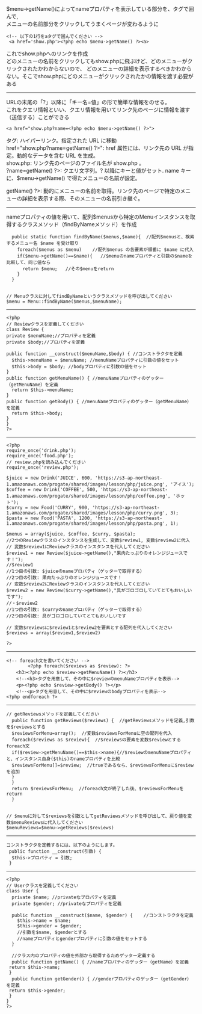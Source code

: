 $menu->getName()によってnameプロパティを表示している部分を、<a>タグで囲んで,  
メニューの名前部分をクリックしてうまくページが変わるように  
```
<!-- 以下の1行をaタグで囲んでください -->
 <a href='show.php'><?php echo $menu->getName() ?><a>
```
これでshow.phpへのリンクを作成  
どのメニューの名前をクリックしてもshow.phpに飛ぶけど、どのメニューがクリックされたかわからないので、
どのメニューの詳細を表示するべきかわからない。そこでshow.phpにどのメニューがクリックされたかの情報を渡す必要がある  
***
URLの末尾の「?」以降に「キー名=値」の形で簡単な情報をのせる。  
これをクエリ情報といい、クエリ情報を用いてリンク先のページに情報を渡す（送信する）ことができる  

```<a href="show.php?name=<?php echo $menu->getName() ?>">```

<a> タグ: ハイパーリンク。指定された URL に移動  
href="show.php?name=<?php echo $menu->getName() ?>": href 属性には、リンク先の URL が指定。動的なデータを含む URL を生成。  
show.php: リンク先のページのファイル名が show.php 。  
?name=<?php echo $menu->getName() ?>: クエリ文字列。? 以降にキーと値がセット. name キーに、$menu->getName() で得たメニューの名前が設定。  
<?php echo $menu->getName() ?>: 動的にメニューの名前を取得。リンク先のページで特定のメニューの詳細を表示する際、そのメニューの名前引き継ぐ。  
***
nameプロパティの値を用いて、配列$menusから特定のMenuインスタンスを取得するクラスメソッド（findByNameメソッド）を作成  

```// findByNameというクラスメソッドを定義してください
  public static function findByName($menus,$name){  //配列$menusと、検索するメニュー名 $name を受け取り
    foreach($menus as $menu)    //配列$menus の各要素が順番に $name に代入
    if($menu->getName()==$name){   //$menuのnameプロパティと引数の$nameを比較して、同じ値なら
      return $menu;   //その$menuをreturn
    }
  }


// Menuクラスに対してfindByNameというクラスメソッドを呼び出してください
$menu = Menu::findByName($menus,$menuName);
```
***
```
<?php
// Reviewクラスを定義してください
class Review {
private $menuName;//プロパティを定義
private $body;//プロパティを定義

public function __construct($menuName,$body) { //コンストラクタを定義
  $this->menuName = $menuName; //menuNameプロパティに引数の値をセット
  $this->body = $body; //bodyプロパティに引数の値をセット
}
public function getMenuName() { //menuNameプロパティのゲッター（getMenuName）を定義
  return $this->menuName;
}
public function getBody() { //menuNameプロパティのゲッター（getMenuName）を定義
  return $this->body;
}
}
?>
```
***
```
<?php
require_once('drink.php');
require_once('food.php');
// review.phpを読み込んでください
require_once('review.php');

$juice = new Drink('JUICE', 600, 'https://s3-ap-northeast-1.amazonaws.com/progate/shared/images/lesson/php/juice.png', 'アイス');
$coffee = new Drink('COFFEE', 500, 'https://s3-ap-northeast-1.amazonaws.com/progate/shared/images/lesson/php/coffee.png', 'ホット');
$curry = new Food('CURRY', 900, 'https://s3-ap-northeast-1.amazonaws.com/progate/shared/images/lesson/php/curry.png', 3);
$pasta = new Food('PASTA', 1200, 'https://s3-ap-northeast-1.amazonaws.com/progate/shared/images/lesson/php/pasta.png', 1);

$menus = array($juice, $coffee, $curry, $pasta);
//2つのReviewクラスのインスタンスを生成して、変数$review1, 変数$review2に代入
// 変数$review1にReviewクラスのインスタンスを代入してください
$review1 = new Review($juice->getName(),"果肉たっぷりのオレンジジュースです！");
//$review1
//1つ目の引数: $juiceのnameプロパティ（ゲッターで取得する）
//2つ目の引数: 果肉たっぷりのオレンジジュースです！
// 変数$review2にReviewクラスのインスタンスを代入してください
$review2 = new Review($curry->getName(),"具がゴロゴロしていてとてもおいしいです");
//・$review2
//1つ目の引数: $curryのnameプロパティ（ゲッターで取得する）
//2つ目の引数: 具がゴロゴロしていてとてもおいしいです

// 変数$reviewsに$review1と$review2を要素とする配列を代入してください
$reviews = array($review1,$review2)

?>
```
***
```
<!-- foreach文を書いてください -->
        <?php foreach($reviews as $review): ?>
  　<h3><?php echo $review->getMenuName() ?></h3>
  　<!--<h3>タグを用意して、その中に$reviewのmenuNameプロパティを表示-->
  　<p><?php echo $review->getBody() ?></p>
  　<!--<p>タグを用意して、その中に$reviewのbodyプロパティを表示-->
<?php endforeach ?>
```
***
```
// getReviewsメソッドを定義してください
  public function getReviews($reviews) {  //getReviewsメソッドを定義,引数を$reviewsとする
  $reviewsForMenu=array();  //変数$reviewsForMenuに空の配列を代入
  foreach($reviews as $review){  //$reviewsの要素を変数$reviewとするforeach文
  if($review->getMenuName()==$this->name){//$reviewのmenuNameプロパティと、インスタンス自身($this)のnameプロパティを比較
  $reviewsForMenu[]=$review;  //trueであるなら、$reviewsForMenuに$reviewを追加
  }
  }
  return $reviewsForMenu;  //foreach文が終了した後、$reviewsForMenuをreturn
  }


// $menuに対して$reviewsを引数としてgetReviewsメソッドを呼び出して、戻り値を変数$menuReviewsに代入してください
$menuReviews=$menu->getReviews($reviews)
  ```
***
```
コンストラクタを定義するには、以下のようにします。
 public function __construct(引数) {
  $this->プロパティ = 引数;
 }
```
***
```
<?php
// Userクラスを定義してください
class User {
  private $name; //privateなプロパティを定義
  private $gender; //privateなプロパティを定義
  
  public function __construct($name, $gender) {    //コンストラクタを定義
    $this->name = $name;
    $this->gender = $gender;
    //引数を$name, $genderとする
    //nameプロパティとgenderプロパティに引数の値をセットする
  }

  //クラス内のプロパティの値を外部から取得するためゲッター定義する
  public function getName() { //nameプロパティのゲッター（getName）を定義
 return $this->name;
 }
  public function getGender() { //genderプロパティのゲッター（getGender）を定義
 return $this->gender;
 }
}
?>
```
